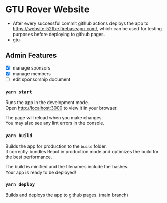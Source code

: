 # GTU Rover Website

- After every successful commit github actions deploys the app to https://website-52fbe.firebaseapp.com/, which can be used for testing purposes before deploying to github pages.
- gtu-

## Admin Features

- [x] manage sponsors
- [x] manage members
- [ ] edit sponsorship document

### `yarn start`

Runs the app in the development mode.\
Open [http://localhost:3000](http://localhost:3000) to view it in your browser.

The page will reload when you make changes.\
You may also see any lint errors in the console.

### `yarn build`

Builds the app for production to the `build` folder.\
It correctly bundles React in production mode and optimizes the build for the best performance.

The build is minified and the filenames include the hashes.\
Your app is ready to be deployed!

### `yarn deploy`

Builds and deploys the app to github pages. (main branch)
